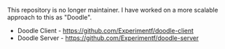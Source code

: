 This repository is no longer maintainer. I have worked on a more scalable approach to this as "Doodle".


- Doodle Client - https://github.com/Experimentf/doodle-client
- Doodle Server - https://github.com/Experimentf/doodle-server
